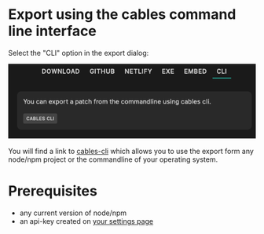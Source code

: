 # Export using the cables command line interface

Select the "CLI" option in the export dialog:

![Button](../img/export_cli.png)

You will find a link to [cables-cli](https://github.com/cables-gl/cables-cli) which allows you to use the export form
any node/npm project or the commandline of your operating system.

# Prerequisites

- any current version of node/npm
- an api-key created on [your settings page](https://cables.gl/settings)